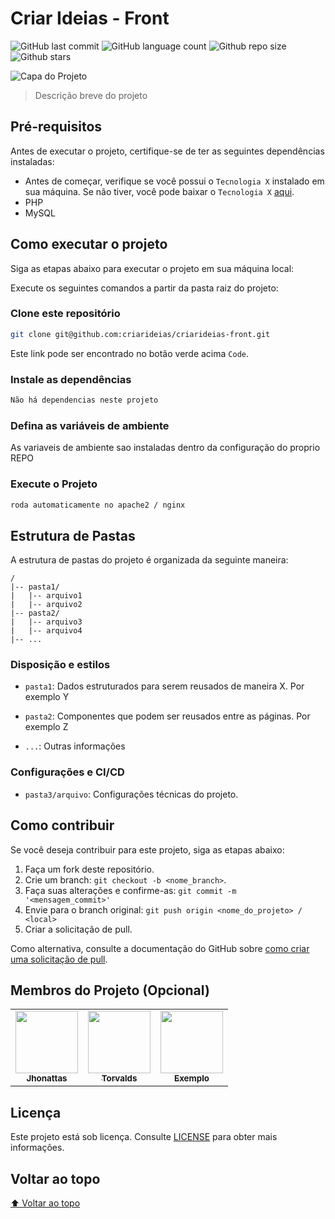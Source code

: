 # Criar Ideias - Front

<!-- Shields Exemplo, existem N diferentes shield em https://shields.io/ -->
![GitHub last commit](https://img.shields.io/github/last-commit/seu-usuario/seu-repositorio)
![GitHub language count](https://img.shields.io/github/languages/count/seu-usuario/seu-repositorio)
![Github repo size](https://img.shields.io/github/repo-size/seu-usuario/seu-repositorio)
![Github stars](https://img.shields.io/github/stars/seu-usuario/seu-repositorio?style=social)

![Capa do Projeto](https://source.unsplash.com/featured/1280x720)

> Descrição breve do projeto

## Pré-requisitos

Antes de executar o projeto, certifique-se de ter as seguintes dependências instaladas:

- Antes de começar, verifique se você possui o `Tecnologia X` instalado em sua máquina. Se não tiver, você pode baixar o `Tecnologia X` [aqui](https://exemplo_de_link.com).
- PHP
- MySQL

## Como executar o projeto

Siga as etapas abaixo para executar o projeto em sua máquina local:

Execute os seguintes comandos a partir da pasta raiz do projeto:

<!-- Aqui é tudo exemplo, só trocar -->

### Clone este repositório

```bash
git clone git@github.com:criarideias/criarideias-front.git
```

Este link pode ser encontrado no botão verde acima `Code`.

### Instale as dependências

```bash
Não há dependencias neste projeto
```

### Defina as variáveis de ambiente

As variaveis de ambiente sao instaladas dentro da configuração do proprio REPO

### Execute o Projeto

```bash
roda automaticamente no apache2 / nginx
```

## Estrutura de Pastas

A estrutura de pastas do projeto é organizada da seguinte maneira:

```text
/
|-- pasta1/
|   |-- arquivo1
|   |-- arquivo2
|-- pasta2/
|   |-- arquivo3
|   |-- arquivo4
|-- ...
```

<!-- Outra forma de descrever é em texto corrido -->

### Disposição e estilos

* `pasta1`: Dados estruturados para serem reusados de maneira X. Por exemplo Y

* `pasta2`: Componentes que podem ser reusados entre as páginas. Por exemplo Z
  
* `...`: Outras informações

### Configurações e CI/CD

* `pasta3/arquivo`: Configurações técnicas do projeto.

## Como contribuir

Se você deseja contribuir para este projeto, siga as etapas abaixo:

1. Faça um fork deste repositório.
2. Crie um branch: `git checkout -b <nome_branch>`.
3. Faça suas alterações e confirme-as: `git commit -m '<mensagem_commit>'`
4. Envie para o branch original: `git push origin <nome_do_projeto> / <local>`
5. Criar a solicitação de pull.

Como alternativa, consulte a documentação do GitHub sobre [como criar uma solicitação de pull](https://help.github.com/en/github/collaborating-with-issues-and-pull-requests/creating-a-pull-request).

## Membros do Projeto (Opcional)

<table>
  <tr>
    <td align="center">
      <a href="https://github.com/jhonattas">
        <img src="https://avatars.githubusercontent.com/u/1225954?v=4" width="100px">
        <br>
        <sub>
          <b>Jhonattas</b>
        </sub>
      </a>
    </td>
    <td align="center">
      <a href="https://github.com/torvalds">
        <img src="https://github.com/torvalds.png" width="100px">
        <br>
        <sub>
          <b>Torvalds</b>
        </sub>
      </a>
    </td>
    <td align="center">
      <a href="https://github.com/examplo">
        <img src="https://github.com/examplo.png" width="100px">
        <br>
        <sub>
          <b>Exemplo</b>
        </sub>
      </a>
    </td>
  </tr>
</table>

## Licença

Este projeto está sob licença. Consulte [LICENSE](LICENSE.md) para obter mais informações.

## Voltar ao topo

[⬆ Voltar ao topo](#título)

